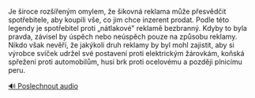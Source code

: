
Je široce rozšířeným omylem, že šikovná reklama může přesvědčit spotřebitele, aby koupili vše, co jim chce inzerent prodat. Podle této legendy je spotřebitel proti „nátlakové" reklamě bezbranný. Kdyby to byla pravda, závisel by úspěch nebo neúspěch pouze na způsobu reklamy. Nikdo však nevěří, že jakýkoli druh reklamy by byl mohl zajistit, aby si výrobce svíček udržel své postavení proti elektrickým žárovkám, koňská spřežení proti automobilům, husí brk proti ocelovému a později plnicímu peru.

[🔊 Poslechnout audio](/data/7-paragraphs/audio/chapter_62/para_004-Je-iroce-rozenm-omylem-e-ikovn-reklama-m.mp3)
